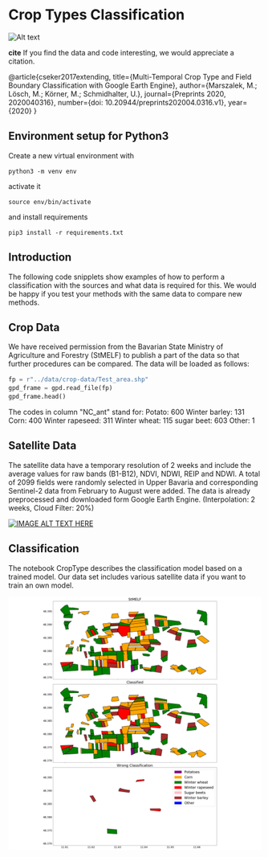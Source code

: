 # Crop Types Classification
![Alt text](https://github.com/TUM-CPN/CropTypes/blob/master/docs/abstract.png "Title")

**cite**
If you find the data and code interesting, we would appreciate a citation.

@article{cseker2017extending,
title={Multi-Temporal Crop Type and Field Boundary Classification with Google Earth Engine},
author={Marszalek, M.; Lösch, M.; Körner, M.; Schmidhalter, U.},
journal={Preprints 2020, 2020040316},
number={doi: 10.20944/preprints202004.0316.v1},
year={2020}
}

## Environment setup for Python3

Create a new virtual environment with

    python3 -m venv env
    
activate it

    source env/bin/activate
    
and install requirements

    pip3 install -r requirements.txt 

## Introduction

The following code snipplets show examples of how to perform a classification with the sources and what data is required for this. We would be happy if you test your methods with the same data to compare new methods.

## Crop Data

We have received permission from the Bavarian State Ministry of Agriculture and Forestry (StMELF) to publish a part of the data so that further procedures can be compared. The data will be loaded as follows:

```python
fp = r"../data/crop-data/Test_area.shp"
gpd_frame = gpd.read_file(fp)
gpd_frame.head()
```

The codes in column "NC_ant" stand for:
Potato: 600
Winter barley: 131
Corn: 400
Winter rapeseed: 311
Winter wheat: 115
sugar beet: 603
Other: 1

## Satellite Data

The satellite data have a temporary resolution of 2 weeks and include the average values for raw bands (B1-B12), NDVI, NDWI, REIP and NDWI. 
A total of 2099 fields were randomly selected in Upper Bavaria and corresponding Sentinel-2 data from February to August were added.
The data is already preprocessed and downloaded form Google Earth Engine.
(Interpolation: 2 weeks, Cloud Filter: 20%)

[![IMAGE ALT TEXT HERE](https://youtu.be/NjDcbsn0Q84)](https://www.youtube.com/watch?https://youtu.be/NjDcbsn0Q84)

## Classification

The notebook CropType describes the classification model based on a trained model. Our data set includes various satellite data if you want to train an own model.

![Alt text](https://github.com/TUM-CPN/CropTypes/blob/master/docs/croptype.png "Title")